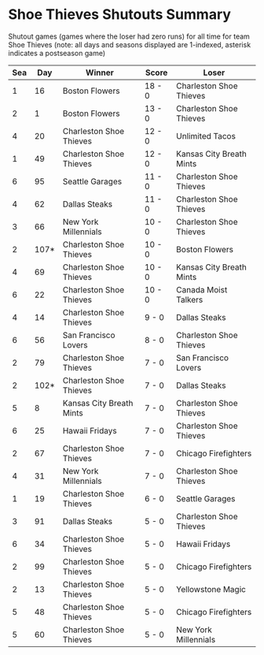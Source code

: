 # Shoe Thieves Shutouts Summary



Shutout games (games where the loser had zero runs) for all time for team Shoe Thieves (note: all days and seasons displayed are 1-indexed, asterisk indicates a postseason game)


| Sea | Day | Winner | Score | Loser | 
| ------ |------ |------ |------ |------ |
| 1 | 16 | Boston Flowers | 18 - 0 | Charleston Shoe Thieves | 
| 2 | 1 | Boston Flowers | 13 - 0 | Charleston Shoe Thieves | 
| 4 | 20 | Charleston Shoe Thieves | 12 - 0 | Unlimited Tacos | 
| 1 | 49 | Charleston Shoe Thieves | 12 - 0 | Kansas City Breath Mints | 
| 6 | 95 | Seattle Garages | 11 - 0 | Charleston Shoe Thieves | 
| 4 | 62 | Dallas Steaks | 11 - 0 | Charleston Shoe Thieves | 
| 3 | 66 | New York Millennials | 10 - 0 | Charleston Shoe Thieves | 
| 2 | 107* | Charleston Shoe Thieves | 10 - 0 | Boston Flowers | 
| 4 | 69 | Charleston Shoe Thieves | 10 - 0 | Kansas City Breath Mints | 
| 6 | 22 | Charleston Shoe Thieves | 10 - 0 | Canada Moist Talkers | 
| 4 | 14 | Charleston Shoe Thieves | 9 - 0 | Dallas Steaks | 
| 6 | 56 | San Francisco Lovers | 8 - 0 | Charleston Shoe Thieves | 
| 2 | 79 | Charleston Shoe Thieves | 7 - 0 | San Francisco Lovers | 
| 2 | 102* | Charleston Shoe Thieves | 7 - 0 | Dallas Steaks | 
| 5 | 8 | Kansas City Breath Mints | 7 - 0 | Charleston Shoe Thieves | 
| 6 | 25 | Hawaii Fridays | 7 - 0 | Charleston Shoe Thieves | 
| 2 | 67 | Charleston Shoe Thieves | 7 - 0 | Chicago Firefighters | 
| 4 | 31 | New York Millennials | 7 - 0 | Charleston Shoe Thieves | 
| 1 | 19 | Charleston Shoe Thieves | 6 - 0 | Seattle Garages | 
| 3 | 91 | Dallas Steaks | 5 - 0 | Charleston Shoe Thieves | 
| 6 | 34 | Charleston Shoe Thieves | 5 - 0 | Hawaii Fridays | 
| 2 | 99 | Charleston Shoe Thieves | 5 - 0 | Chicago Firefighters | 
| 2 | 13 | Charleston Shoe Thieves | 5 - 0 | Yellowstone Magic | 
| 5 | 48 | Charleston Shoe Thieves | 5 - 0 | Chicago Firefighters | 
| 5 | 60 | Charleston Shoe Thieves | 5 - 0 | New York Millennials | 


